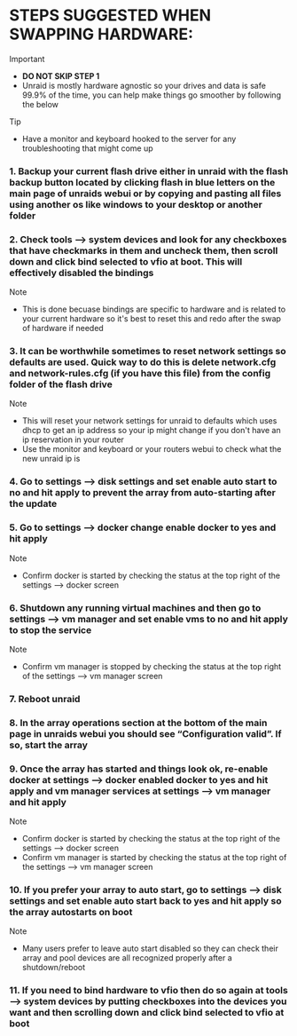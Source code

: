 # STEPS SUGGESTED WHEN SWAPPING HARDWARE:
> [!IMPORTANT]
> - **DO NOT SKIP STEP 1**
> - Unraid is mostly hardware agnostic so your drives and data is safe 99.9% of the time, you can help make things go smoother by following the below

> [!TIP]
> - Have a monitor and keyboard hooked to the server for any troubleshooting that might come up
### 1. Backup your current flash drive either in unraid with the flash backup button located by clicking flash in blue letters on the main page of unraids webui or by copying and pasting all files using another os like windows to your desktop or another folder
### 2. Check tools —> system devices and look for any checkboxes that have checkmarks in them and uncheck them, then scroll down and click bind selected to vfio at boot. This will effectively disabled the bindings
  > [!NOTE]
  > - This is done becuase bindings are specific to hardware and is related to your current hardware so it's best to reset this and redo after the swap of hardware if needed
### 3. It can be worthwhile sometimes to reset network settings so defaults are used. Quick way to do this is delete network.cfg and network-rules.cfg (if you have this file) from the config folder of the flash drive
  > [!NOTE]
  > - This will reset your network settings for unraid to defaults which uses dhcp to get an ip address so your ip might change if you don't have an ip reservation in your router
  > - Use the monitor and keyboard or your routers webui to check what the new unraid ip is
### 4. Go to settings —> disk settings and set enable auto start to no and hit apply to prevent the array from auto-starting after the update
### 5. Go to settings —> docker change enable docker to yes and hit apply
  > [!NOTE]
  > - Confirm docker is started by checking the status at the top right of the settings —> docker screen
### 6. Shutdown any running virtual machines and then go to settings —> vm manager and set enable vms to no and hit apply to stop the service
  > [!NOTE]
  > - Confirm vm manager is stopped by checking the status at the top right of the settings —> vm manager screen
### 7. Reboot unraid
### 8. In the array operations section at the bottom of the main page in unraids webui you should see “Configuration valid”. If so, start the array
### 9. Once the array has started and things look ok, re-enable docker at settings —> docker enabled docker to yes and hit apply and vm manager services at settings —> vm manager and hit apply
  > [!NOTE]
  > - Confirm docker is started by checking the status at the top right of the settings —> docker screen
  > - Confirm vm manager is started by checking the status at the top right of the settings —> vm manager screen
### 10. If you prefer your array to auto start, go to settings —> disk settings and set enable auto start back to yes and hit apply so the array autostarts on boot
  > [!NOTE]
  > - Many users prefer to leave auto start disabled so they can check their array and pool devices are all recognized properly after a shutdown/reboot
### 11. If you need to bind hardware to vfio then do so again at tools —> system devices by putting checkboxes into the devices you want and then scrolling down and click bind selected to vfio at boot